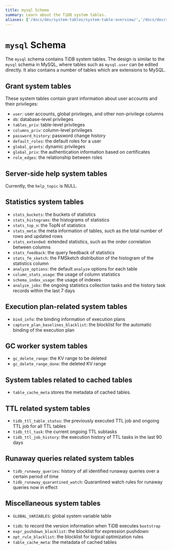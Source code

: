 ```yaml
---
title: mysql Schema
summary: Learn about the TiDB system tables.
aliases: ['/docs/dev/system-tables/system-table-overview/','/docs/dev/reference/system-databases/mysql/','/tidb/dev/system-table-overview/']
---
```


# `mysql` Schema

The `mysql` schema contains TiDB system tables. The design is similar to the `mysql` schema in MySQL, where tables such as `mysql.user` can be edited directly. It also contains a number of tables which are extensions to MySQL.

## Grant system tables

These system tables contain grant information about user accounts and their privileges:

- `user`: user accounts, global privileges, and other non-privilege columns
- `db`: database-level privileges
- `tables_priv`: table-level privileges
- `columns_priv`: column-level privileges
- `password_history`: password change history
- `default_roles`: the default roles for a user
- `global_grants`: dynamic privileges
- `global_priv`: the authentication information based on certificates
- `role_edges`: the relationship between roles

## Server-side help system tables

Currently, the `help_topic` is NULL.

## Statistics system tables

- `stats_buckets`: the buckets of statistics
- `stats_histograms`: the histograms of statistics
- `stats_top_n`: the TopN of statistics
- `stats_meta`: the meta information of tables, such as the total number of rows and updated rows
- `stats_extended`: extended statistics, such as the order correlation between columns
- `stats_feedback`: the query feedback of statistics
- `stats_fm_sketch`: the FMSketch distribution of the histogram of the statistics column
- `analyze_options`: the default `analyze` options for each table
- `column_stats_usage`: the usage of column statistics
- `schema_index_usage`: the usage of indexes
- `analyze_jobs`: the ongoing statistics collection tasks and the history task records within the last 7 days

## Execution plan-related system tables

- `bind_info`: the binding information of execution plans
- `capture_plan_baselines_blacklist`: the blocklist for the automatic binding of the execution plan

## GC worker system tables

- `gc_delete_range`: the KV range to be deleted
- `gc_delete_range_done`: the deleted KV range

## System tables related to cached tables

- `table_cache_meta` stores the metadata of cached tables.

## TTL related system tables

* `tidb_ttl_table_status`: the previously executed TTL job and ongoing TTL job for all TTL tables
* `tidb_ttl_task`: the current ongoing TTL subtasks
* `tidb_ttl_job_history`: the execution history of TTL tasks in the last 90 days

## Runaway queries related system tables

* `tidb_runaway_queries`: history of all identified runaway queries over a certain period of time
* `tidb_runaway_quarantined_watch`: Quarantined watch rules for runaway queries now in effect

## Miscellaneous system tables

- `GLOBAL_VARIABLES`: global system variable table

<CustomContent platform="tidb">

- `tidb`: to record the version information when TiDB executes `bootstrap`
- `expr_pushdown_blacklist`: the blocklist for expression pushdown
- `opt_rule_blacklist`: the blocklist for logical optimization rules
- `table_cache_meta`: the metadata of cached tables

</CustomContent>
